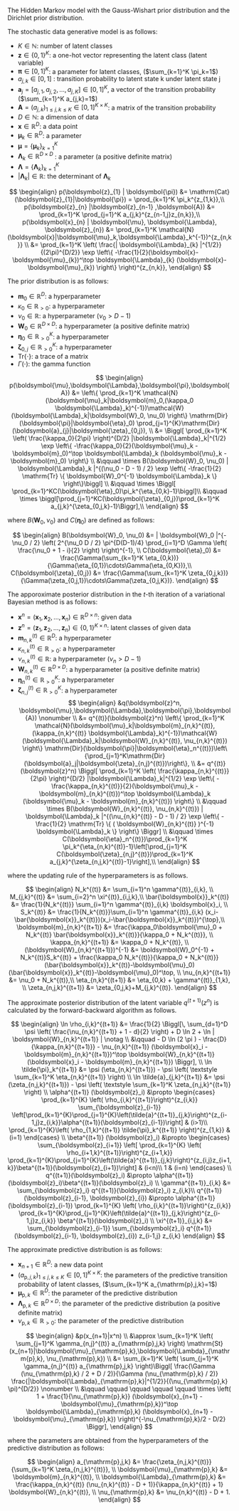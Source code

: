 <!-- Document Author
Ryohei Oka <o.ryohei07@gmail.com>
-->

The Hidden Markov model with the Gauss-Wishart prior distribution and the Dirichlet prior distribution.

The stochastic data generative model is as follows:

* $K \in \mathbb{N}$: number of latent classes
* $\boldsymbol{z} \in \{ 0, 1 \}^K$: a one-hot vector representing the latent class (latent variable)
* $\boldsymbol{\pi} \in [0, 1]^K$: a parameter for latent classes, ($\sum_{k=1}^K \pi_k=1$)
* $a_{j,k} \in [0,1]$ : transition probability to latent state k under latent state j
* $\boldsymbol{a}_j = [a_{j,1}, a_{j,2}, \dots , a_{j,K}]\in [0,1]^K$, a vector of the transition probability ($\sum_{k=1}^K a_{j,k}=1$)
* $\boldsymbol{A}=(a_{j,k})_{1\leq j,k\leq K} \in [0, 1]^{K\times K}$: a matrix of the transition probability
* $D \in \mathbb{N}$: a dimension of data
* $\boldsymbol{x} \in \mathbb{R}^D$: a data point
* $\boldsymbol{\mu}_k \in \mathbb{R}^D$: a parameter
* $\boldsymbol{\mu} = \{ \boldsymbol{\mu}_k \}_{k=1}^K$
* $\boldsymbol{\Lambda}_k \in \mathbb{R}^{D\times D}$ : a parameter (a positive definite matrix)
* $\boldsymbol{\Lambda} = \{ \boldsymbol{\Lambda}_k \}_{k=1}^K$
* $| \boldsymbol{\Lambda}_k | \in \mathbb{R}$: the determinant of $\boldsymbol{\Lambda}_k$

$$
\begin{align}
    p(\boldsymbol{z}_{1} | \boldsymbol{\pi}) &= \mathrm{Cat}(\boldsymbol{z}_{1}|\boldsymbol{\pi}) = \prod_{k=1}^K \pi_k^{z_{1,k}},\\
    p(\boldsymbol{z}_{n} |\boldsymbol{z}_{n-1} ,\boldsymbol{A}) &= \prod_{k=1}^K \prod_{j=1}^K a_{j,k}^{z_{n-1,j}z_{n,k}},\\
    p(\boldsymbol{x}_{n} | \boldsymbol{\mu}, \boldsymbol{\Lambda}, \boldsymbol{z}_{n}) &= \prod_{k=1}^K \mathcal{N}(\boldsymbol{x}|\boldsymbol{\mu}_k,\boldsymbol{\Lambda}_k^{-1})^{z_{n,k}} \\
    &= \prod_{k=1}^K \left( \frac{| \boldsymbol{\Lambda}_{k} |^{1/2}}{(2\pi)^{D/2}} \exp \left\{ -\frac{1}{2}(\boldsymbol{x}-\boldsymbol{\mu}_{k})^\top \boldsymbol{\Lambda}_{k} (\boldsymbol{x}-\boldsymbol{\mu}_{k}) \right\} \right)^{z_{n,k}},
\end{align}
$$

The prior distribution is as follows:

* $\boldsymbol{m}_0 \in \mathbb{R}^{D}$: a hyperparameter
* $\kappa_0 \in \mathbb{R}_{>0}$: a hyperparameter
* $\nu_0 \in \mathbb{R}$: a hyperparameter ($\nu_0 > D-1$)
* $\boldsymbol{W}_0 \in \mathbb{R}^{D\times D}$: a hyperparameter (a positive definite matrix)
* $\boldsymbol{\eta}_0 \in \mathbb{R}_{> 0}^K$: a hyperparameter
* $\boldsymbol{\zeta}_{0,j} \in \mathbb{R}_{> 0}^K$: a hyperparameter
* $\mathrm{Tr} \{ \cdot \}$: a trace of a matrix
* $\Gamma (\cdot)$: the gamma function

$$
\begin{align}
    p(\boldsymbol{\mu},\boldsymbol{\Lambda},\boldsymbol{\pi},\boldsymbol{A}) &= \left\{ \prod_{k=1}^K \mathcal{N}(\boldsymbol{\mu}_k|\boldsymbol{m}_0,(\kappa_0 \boldsymbol{\Lambda}_k)^{-1})\mathcal{W}(\boldsymbol{\Lambda}_k|\boldsymbol{W}_0, \nu_0) \right\} \mathrm{Dir}(\boldsymbol{\pi}|\boldsymbol{\eta}_0) \prod_{j=1}^{K}\mathrm{Dir}(\boldsymbol{a}_{j}|\boldsymbol{\zeta}_{0,j}), \\
    &= \Biggl[ \prod_{k=1}^K \left( \frac{\kappa_0}{2\pi} \right)^{D/2} |\boldsymbol{\Lambda}_k|^{1/2} \exp \left\{ -\frac{\kappa_0}{2}(\boldsymbol{\mu}_k -\boldsymbol{m}_0)^\top \boldsymbol{\Lambda}_k (\boldsymbol{\mu}_k - \boldsymbol{m}_0) \right\} \\
    &\qquad \times B(\boldsymbol{W}_0, \nu_0) | \boldsymbol{\Lambda}_k |^{(\nu_0 - D - 1) / 2} \exp \left\{ -\frac{1}{2} \mathrm{Tr} \{ \boldsymbol{W}_0^{-1} \boldsymbol{\Lambda}_k \} \right\}\biggl] \\
    &\qquad \times \Biggl[ \prod_{k=1}^KC(\boldsymbol{\eta}_0)\pi_k^{\eta_{0,k}-1}\biggl]\\
    &\qquad \times \biggl[\prod_{j=1}^KC(\boldsymbol{\zeta}_{0,j})\prod_{k=1}^K a_{j,k}^{\zeta_{0,j,k}-1}\Biggr],\\
\end{align}
$$

where $B(\boldsymbol{W}_0, \nu_0)$ and $C(\boldsymbol{\eta}_0)$ are defined as follows:

$$
\begin{align}
    B(\boldsymbol{W}_0, \nu_0) &= | \boldsymbol{W}_0 |^{-\nu_0 / 2} \left( 2^{\nu_0 D / 2} \pi^{D(D-1)/4} \prod_{i=1}^D \Gamma \left( \frac{\nu_0 + 1 - i}{2} \right) \right)^{-1}, \\
    C(\boldsymbol{\eta}_0) &= \frac{\Gamma(\sum_{k=1}^K \eta_{0,k})}{\Gamma(\eta_{0,1})\cdots\Gamma(\eta_{0,K})},\\
    C(\boldsymbol{\zeta}_{0,j}) &= \frac{\Gamma(\sum_{k=1}^K \zeta_{0,j,k})}{\Gamma(\zeta_{0,j,1})\cdots\Gamma(\zeta_{0,j,K})}. 
\end{align}
$$

The apporoximate posterior distribution in the $t$-th iteration of a variational Bayesian method is as follows:

* $\boldsymbol{x}^n = (\boldsymbol{x}_1, \boldsymbol{x}_2, \dots , \boldsymbol{x}_n) \in \mathbb{R}^{D \times n}$: given data
* $\boldsymbol{z}^n = (\boldsymbol{z}_1, \boldsymbol{z}_2, \dots , \boldsymbol{z}_n) \in \{ 0, 1 \}^{K \times n}$: latent classes of given data
* $\boldsymbol{m}_{n,k}^{(t)} \in \mathbb{R}^{D}$: a hyperparameter
* $\kappa_{n,k}^{(t)} \in \mathbb{R}_{>0}$: a hyperparameter
* $\nu_{n,k}^{(t)} \in \mathbb{R}$: a hyperparameter $(\nu_n > D-1)$
* $\boldsymbol{W}_{n,k}^{(t)} \in \mathbb{R}^{D\times D}$: a hyperparameter (a positive definite matrix)
* $\boldsymbol{\eta}_n^{(t)} \in \mathbb{R}_{> 0}^K$: a hyperparameter
* $\boldsymbol{\zeta}_{n,j}^{(t)} \in \mathbb{R}_{> 0}^K$: a hyperparameter
$$
\begin{align}
    &q(\boldsymbol{z}^n, \boldsymbol{\mu},\boldsymbol{\Lambda},\boldsymbol{\pi},\boldsymbol{A}) \nonumber \\
     &= q^{(t)}(\boldsymbol{z}^n) \left\{ \prod_{k=1}^K \mathcal{N}(\boldsymbol{\mu}_k|\boldsymbol{m}_{n,k}^{(t)},(\kappa_{n,k}^{(t)} \boldsymbol{\Lambda}_k)^{-1})\mathcal{W}(\boldsymbol{\Lambda}_k|\boldsymbol{W}_{n,k}^{(t)}, \nu_{n,k}^{(t)}) \right\} \mathrm{Dir}(\boldsymbol{\pi}|\boldsymbol{\eta}_n^{(t)})\left\{\prod_{j=1}^K\mathrm{Dir}(\boldsymbol{a}_j|\boldsymbol{\zeta}_{n,j}^{(t)})\right\}, \\
    &= q^{(t)}(\boldsymbol{z}^n) \Biggl[ \prod_{k=1}^K \left( \frac{\kappa_{n,k}^{(t)}}{2\pi} \right)^{D/2} |\boldsymbol{\Lambda}_k|^{1/2} \exp \left\{ -\frac{\kappa_{n,k}^{(t)}}{2}(\boldsymbol{\mu}_k -\boldsymbol{m}_{n,k}^{(t)})^\top \boldsymbol{\Lambda}_k (\boldsymbol{\mu}_k - \boldsymbol{m}_{n,k}^{(t)}) \right\} \\
    &\qquad \times B(\boldsymbol{W}_{n,k}^{(t)}, \nu_{n,k}^{(t)}) | \boldsymbol{\Lambda}_k |^{(\nu_{n,k}^{(t)} - D - 1) / 2} \exp \left\{ -\frac{1}{2} \mathrm{Tr} \{ ( \boldsymbol{W}_{n,k}^{(t)} )^{-1} \boldsymbol{\Lambda}_k \} \right\} \Biggr] \\
    &\qquad \times C(\boldsymbol{\eta}_n^{(t)})\prod_{k=1}^K \pi_k^{\eta_{n,k}^{(t)}-1}\left[\prod_{j=1}^K C(\boldsymbol{\zeta}_{n,j}^{(t)})\prod_{k=1}^K a_{j,k}^{\zeta_{n,j,k}^{(t)}-1}\right],\\
\end{align}
$$

where the updating rule of the hyperparameters is as follows.

$$
\begin{align}
    N_k^{(t)} &= \sum_{i=1}^n \gamma^{(t)}_{i,k}, \\
    M_{j,k}^{(t)} &= \sum_{i=2}^n \xi^{(t)}_{i,j,k},\\
    \bar{\boldsymbol{x}}_k^{(t)} &= \frac{1}{N_k^{(t)}} \sum_{i=1}^n \gamma^{(t)}_{i,k} \boldsymbol{x}_i, \\
    S_k^{(t)} &= \frac{1}{N_k^{(t)}}\sum_{i=1}^n \gamma^{(t)}_{i,k} (x_i-\bar{\boldsymbol{x}}_k^{(t)})(x_i-\bar{\boldsymbol{x}}_k^{(t)})^{\top},\\
    \boldsymbol{m}_{n,k}^{(t+1)} &= \frac{\kappa_0\boldsymbol{\mu}_0 + N_k^{(t)} \bar{\boldsymbol{x}}_k^{(t)}}{\kappa_0 + N_k^{(t)}}, \\
    \kappa_{n,k}^{(t+1)} &= \kappa_0 + N_k^{(t)}, \\
    (\boldsymbol{W}_{n,k}^{(t+1)})^{-1} &= \boldsymbol{W}_0^{-1} + N_k^{(t)}S_k^{(t)} + \frac{\kappa_0 N_k^{(t)}}{\kappa_0 + N_k^{(t)}}(\bar{\boldsymbol{x}}_k^{(t)}-\boldsymbol{\mu}_0)(\bar{\boldsymbol{x}}_k^{(t)}-\boldsymbol{\mu}_0)^\top, \\
    \nu_{n,k}^{(t+1)} &= \nu_0 + N_k^{(t)},\\
    \eta_{n,k}^{(t+1)} &= \eta_{0,k} + \gamma^{(t)}_{1,k}, \\
    \zeta_{n,j,k}^{(t+1)} &= \zeta_{0,j,k}+M_{j,k}^{(t)}.
\end{align}
$$

The approximate posterior distribution of the latent variable $q^{(t+1)}(z^n)$ is calculated by the forward-backward algorithm as follows.

$$
\begin{align}
    \ln \rho_{i,k}^{(t+1)} &= \frac{1}{2} \Biggl[\, \sum_{d=1}^D \psi \left( \frac{\nu_{n,k}^{(t+1)} + 1 - d}{2} \right) + D \ln 2 + \ln | \boldsymbol{W}_{n,k}^{(t+1)} | \notag \\
    &\qquad - D \ln (2 \pi ) - \frac{D}{\kappa_{n,k}^{(t+1)}} - \nu_{n,k}^{(t+1)} (\boldsymbol{x}_i - \boldsymbol{m}_{n,k}^{(t+1)})^\top \boldsymbol{W}_{n,k}^{(t+1)} (\boldsymbol{x}_i - \boldsymbol{m}_{n,k}^{(t+1)}) \Biggr], \\
    \ln \tilde{\pi}_k^{(t+1)} &= \psi (\eta_{n,k}^{(t+1)}) - \psi \left( \textstyle \sum_{k=1}^K \eta_{n,k}^{(t+1)} \right) \\
    \ln \tilde{a}_{j,k}^{(t+1)} &= \psi (\zeta_{n,j,k}^{(t+1)}) - \psi \left( \textstyle \sum_{k=1}^K \zeta_{n,j,k}^{(t+1)} \right) \\
    \alpha^{(t+1)} (\boldsymbol{z}_i) &\propto
    \begin{cases}
    \prod_{k=1}^{K} \left( \rho_{i,k}^{(t+1)}\right)^{z_{i,k}} \sum_{\boldsymbol{z}_{i-1}} \left[\prod_{k=1}^{K}\prod_{j=1}^{K}\left(\tilde{a}^{(t+1)}_{j,k}\right)^{z_{i-1,j}z_{i,k}}\alpha^{(t+1)}(\boldsymbol{z}_{i-1})\right] & (i>1)\\
    \prod_{k=1}^{K}\left( \rho_{1,k}^{(t+1)} \tilde{\pi}_k^{(t+1)} \right)^{z_{1,k}} & (i=1)
    \end{cases} \\
    \beta^{(t+1)} (\boldsymbol{z}_i) &\propto
    \begin{cases}
    \sum_{\boldsymbol{z}_{i+1}} \left[ \prod_{k=1}^{K} \left( \rho_{i+1,k}^{(t+1)}\right)^{z_{i+1,k}} \prod_{k=1}^{K}\prod_{j=1}^{K}\left(\tilde{a}^{(t+1)}_{j,k}\right)^{z_{i,j}z_{i+1,k}}\beta^{(t+1)}(\boldsymbol{z}_{i+1})\right] & (i<n)\\
    1 & (i=n)
    \end{cases} \\
    q^{(t+1)}(\boldsymbol{z}_i) &\propto \alpha^{(t+1)}(\boldsymbol{z}_i)\beta^{(t+1)}(\boldsymbol{z}_i) \\
    \gamma^{(t+1)}_{i,k} &= \sum_{\boldsymbol{z}_i} q^{(t+1)}(\boldsymbol{z}_i) z_{i,k}\\
    q^{(t+1)}(\boldsymbol{z}_{i-1}, \boldsymbol{z}_{i}) &\propto \alpha^{(t+1)}(\boldsymbol{z}_{i-1}) \prod_{k=1}^{K} \left( \rho_{i,k}^{(t+1)}\right)^{z_{i,k}} \prod_{k=1}^{K}\prod_{j=1}^{K}\left(\tilde{a}^{(t+1)}_{j,k}\right)^{z_{i-1,j}z_{i,k}} \beta^{(t+1)}(\boldsymbol{z}_i) \\
    \xi^{(t+1)}_{i,j,k} &= \sum_{\boldsymbol{z}_{i-1}} \sum_{\boldsymbol{z}_i} q^{(t+1)}(\boldsymbol{z}_{i-1}, \boldsymbol{z}_{i}) z_{i-1,j} z_{i,k}
\end{align}
$$

The approximate predictive distribution is as follows:

* $\boldsymbol{x}_{n+1} \in \mathbb{R}^D$: a new data point
* $(a_{\mathrm{p},j,k})_{1\leq j,k\leq K} \in [0, 1]^{K\times K}$: the parameters of the predictive transition probability of latent classes, ($\sum_{k=1}^K a_{\mathrm{p},j,k}=1$)
* $\boldsymbol{\mu}_{\mathrm{p},k} \in \mathbb{R}^D$: the parameter of the predictive distribution
* $\boldsymbol{\Lambda}_{\mathrm{p},k} \in \mathbb{R}^{D \times D}$: the parameter of the predictive distribution (a positive definite matrix)
* $\nu_{\mathrm{p},k} \in \mathbb{R}_{>0}$: the parameter of the predictive distribution

$$
\begin{align}
    &p(x_{n+1}|x^n) \\
    &\approx \sum_{k=1}^K \left( \sum_{j=1}^K \gamma_{n,j}^{(t)} a_{\mathrm{p},j,k} \right) \mathrm{St}(x_{n+1}|\boldsymbol{\mu}_{\mathrm{p},k},\boldsymbol{\Lambda}_{\mathrm{p},k}, \nu_{\mathrm{p},k}) \\
    &= \sum_{k=1}^K \left( \sum_{j=1}^K \gamma_{n,j}^{(t)} a_{\mathrm{p},j,k} \right)\Biggl[ \frac{\Gamma (\nu_{\mathrm{p},k} / 2 + D / 2)}{\Gamma (\nu_{\mathrm{p},k} / 2)} \frac{|\boldsymbol{\Lambda}_{\mathrm{p},k}|^{1/2}}{(\nu_{\mathrm{p},k} \pi)^{D/2}} \nonumber \\
    &\qquad \qquad \qquad \qquad \qquad \times \left( 1 + \frac{1}{\nu_{\mathrm{p},k}} (\boldsymbol{x}_{n+1} - \boldsymbol{\mu}_{\mathrm{p},k})^\top \boldsymbol{\Lambda}_{\mathrm{p},k} (\boldsymbol{x}_{n+1} - \boldsymbol{\mu}_{\mathrm{p},k}) \right)^{-\nu_{\mathrm{p},k}/2 - D/2} \Biggr],
\end{align}
$$

where the parameters are obtained from the hyperparameters of the predictive distribution as follows:

$$
\begin{align}
    a_{\mathrm{p},j,k} &= \frac{\zeta_{n,j,k}^{(t)}}{\sum_{k=1}^K \zeta_{n,j,k}^{(t)}}, \\
    \boldsymbol{\mu}_{\mathrm{p},k} &= \boldsymbol{m}_{n,k}^{(t)}, \\
    \boldsymbol{\Lambda}_{\mathrm{p},k} &= \frac{\kappa_{n,k}^{(t)} (\nu_{n,k}^{(t)} - D + 1)}{\kappa_{n,k}^{(t)} + 1} \boldsymbol{W}_{n,k}^{(t)}, \\
    \nu_{\mathrm{p},k} &= \nu_{n,k}^{(t)} - D + 1.
\end{align}
$$

